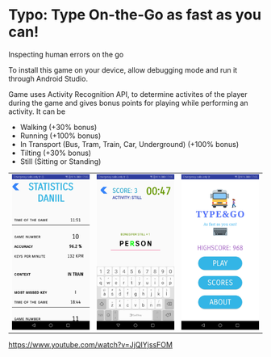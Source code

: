 # Typo: Type On-the-Go as fast as you can!
Inspecting human errors on the go

To install this game on your device, allow debugging mode and run it through Android Studio. 

Game uses Activity Recognition API, to determine activites of the player during the game and gives bonus points for playing while performing an activity. It can be 

* Walking (+30% bonus)
* Running (+100% bonus)
* In Transport (Bus, Tram, Train, Car, Underground) (+100% bonus)
* Tilting (+30% bonus)
* Still (Sitting or Standing)

<table>
  <tr>
<td><img src="https://github.com/dnlrbz/Typo/blob/master/images/stats_screen.jpg" alt="Statistics" width="220"/></td>
<td><img src="https://github.com/dnlrbz/Typo/blob/master/images/game_screen.jpg" alt="Game" width="220"/></td>
<td><img src="https://github.com/dnlrbz/Typo/blob/master/images/main_screen.jpg" alt="Main Screen" width="220"/></td>
  </tr>
</table>

https://www.youtube.com/watch?v=JjQIYjssFOM
